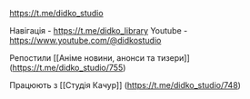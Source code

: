 https://t.me/didko_studio

Навігація - https://t.me/didko_library
Youtube - https://www.youtube.com/@didkostudio

Репостили [[Аніме новини, анонси та тизери]] (https://t.me/didko_studio/755)

Працюють з [[Студія Качур]] (https://t.me/didko_studio/748)
